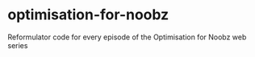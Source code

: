 # optimisation-for-noobz
Reformulator code for every episode of the Optimisation for Noobz web series
